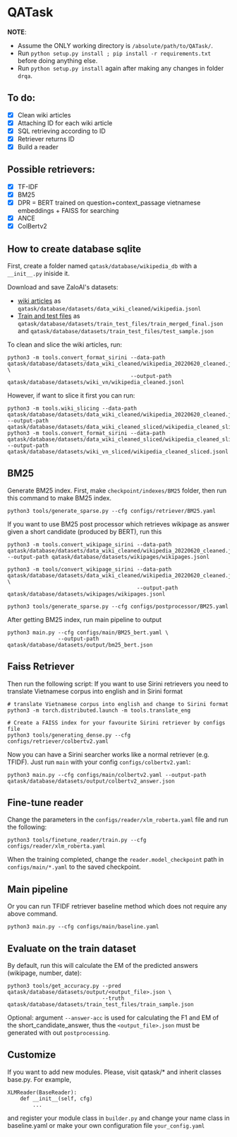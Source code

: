 # QATask

**NOTE**: 
- Assume the ONLY working directory is `/absolute/path/to/QATask/`.
- Run `python setup.py install ; pip install -r requirements.txt` before doing anything else.
- Run `python setup.py install` again after making any changes in folder `drqa`.

## To do:
- [x] Clean wiki articles
- [x] Attaching ID for each wiki article
- [x] SQL retrieving according to ID
- [x] Retriever returns ID
- [x] Build a reader

## Possible retrievers:
- [x] TF-IDF
- [x] BM25
- [x] DPR = BERT trained on question+context_passage vietnamese embeddings + FAISS for searching
- [x] ANCE
- [x] ColBertv2

## How to create database sqlite
First, create a folder named `qatask/database/wikipedia_db` with a `__init__.py` iniside it.

Download and save ZaloAI's datasets:
- [wiki articles](https://dl-challenge.zalo.ai/e2e-question-answering/wikipedia_20220620_cleaned.zip) 
as `qatask/database/datasets/data_wiki_cleaned/wikipedia.jsonl`
- [Train and test files](https://dl-challenge.zalo.ai/e2e-question-answering/e2eqa-train+public_test-v1.zip) as `qatask/database/datasets/train_test_files/train_merged_final.json` and `qatask/database/datasets/train_test_files/test_sample.json`

To clean and slice the wiki articles, run:
```
python3 -m tools.convert_format_sirini --data-path qatask/database/datasets/data_wiki_cleaned/wikipedia_20220620_cleaned.jsonl \
                                       --output-path qatask/database/datasets/wiki_vn/wikipedia_cleaned.jsonl
```
However, if want to slice it first you can run:
```
python3 -m tools.wiki_slicing --data-path qatask/database/datasets/data_wiki_cleaned/wikipedia_20220620_cleaned.jsonl --output-path qatask/database/datasets/data_wiki_cleaned_sliced/wikipedia_cleaned_sliced.jsonl
python3 -m tools.convert_format_sirini --data-path qatask/database/datasets/data_wiki_cleaned_sliced/wikipedia_cleaned_sliced.jsonl --output-path qatask/database/datasets/wiki_vn_sliced/wikipedia_cleaned_sliced.jsonl
```
## BM25
Generate BM25 index. First, make `checkpoint/indexes/BM25` folder, then run this command to make BM25 index.
```
python3 tools/generate_sparse.py --cfg configs/retriever/BM25.yaml
```
If you want to use BM25 post processor which retrieves wikipage as answer given a short candidate (produced by BERT), run this
```
python3 -m tools.convert_wikipage_sirini --data-path qatask/database/datasets/data_wiki_cleaned/wikipedia_20220620_cleaned.jsonl --output-path qatask/database/datasets/wikipages/wikipages.jsonl 
```
```
python3 -m tools/convert_wikipage_sirini --data-path qatask/database/datasets/data_wiki_cleaned/wikipedia_20220620_cleaned.jsonl \
                                         --output-path qatask/database/datasets/wikipages/wikipages.jsonl 
                                         
python3 tools/generate_sparse.py --cfg configs/postprocessor/BM25.yaml
```
After getting BM25 index, run main pipeline to output 
```
python3 main.py --cfg configs/main/BM25_bert.yaml \
                --output-path qatask/database/datasets/output/bm25_bert.json
```

## Faiss Retriever
Then run the following script:
If you want to use Sirini retrievers you need to translate Vietnamese corpus into english and in Sirini format
```
# translate Vietnamese corpus into english and change to Sirini format
python3 -m torch.distributed.launch -m tools.translate_eng

# Create a FAISS index for your favourite Sirini retriever by configs file 
python3 tools/generating_dense.py --cfg configs/retriever/colbertv2.yaml 
``` 
Now you can have a Sirini searcher works like a normal retriever (e.g. TFIDF). Just run `main` with your config `configs/colbertv2.yaml`:
```
python3 main.py --cfg configs/main/colbertv2.yaml --output-path qatask/database/datasets/output/colbertv2_answer.json 
```

## Fine-tune reader
Change the parameters in the `configs/reader/xlm_roberta.yaml` file and run the following:
```
python3 tools/finetune_reader/train.py --cfg configs/reader/xlm_roberta.yaml
```
When the training completed, change the `reader.model_checkpoint` path in `configs/main/*.yaml` to the saved checkpoint.

## Main pipeline
Or you can run TFIDF retriever baseline method which does not require any above command.
```
python3 main.py --cfg configs/main/baseline.yaml
```

## Evaluate on the train dataset
By default, run this will calculate the EM of the predicted answers (wikipage, number, date):
```
python3 tools/get_accuracy.py --pred  qatask/database/datasets/output/<output_file>.json \
                              --truth qatask/database/datasets/train_test_files/train_sample.json
```
Optional: argument `--answer-acc` is used for calculating the F1 and EM of the short_candidate_answer, thus the `<output_file>.json` must be generated with out `postprocessing`.

## Customize
If you want to add new modules. Please, visit qatask/* and inherit classes base.py. For example, 
```
XLMReader(BaseReader):
    def __init__(self, cfg)
        ...
```
and register your module class in `builder.py` and change your name class in baseline.yaml or make your own configuration file `your_config.yaml`
